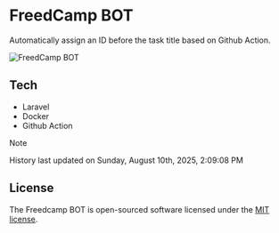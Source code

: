# FreedCamp BOT

Automatically assign an ID before the task title based on Github Action.

![FreedCamp BOT](https://repository-images.githubusercontent.com/737932867/7d34798b-2680-471c-b089-a78a718d3d6a)

## Tech

- Laravel
- Docker
- Github Action

> [!NOTE]  
> History last updated on Sunday, August 10th, 2025, 2:09:08 PM

## License

The Freedcamp BOT is open-sourced software licensed under the [MIT license](https://opensource.org/licenses/MIT).
